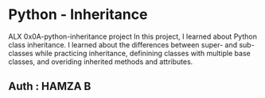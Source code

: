 # Python - Inheritance
ALX 0x0A-python-inheritance project 
In this project, I learned about Python class inheritance. I learned about the differences between super- and sub-classes while practicing inheritance, definining classes with multiple base classes, and overiding inherited methods and attributes.

## Auth : HAMZA B 
